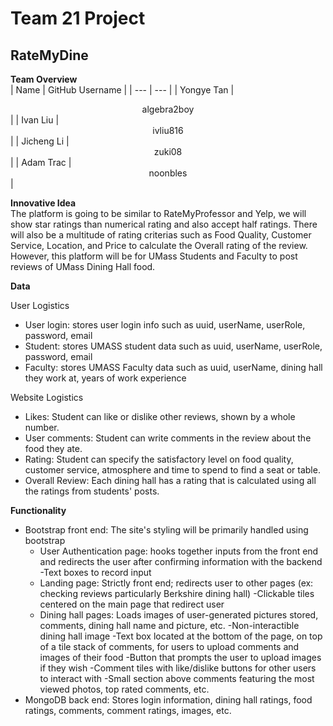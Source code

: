 # Team 21 Project 

## RateMyDine

**Team Overview** </br>
| Name | GitHub Username |
| --- | --- |
| Yongye Tan | <center>algebra2boy</center> |
| Ivan Liu | <center>ivliu816</center> |
| Jicheng Li | <center>zuki08</center> |
| Adam Trac | <center>noonbles</center> |

**Innovative Idea** </br>
The platform is going to be similar to RateMyProfessor and Yelp, we will show star ratings than numerical rating and also accept half ratings. There will also be a multitude of rating criterias such as Food Quality, Customer Service, Location, and Price to calculate the Overall rating of the review. However, this platform will be for UMass Students and Faculty to post reviews of UMass Dining Hall food.

**Data** </br>

User Logistics
- User login: stores user login info such as uuid, userName, userRole, password, email
- Student: stores UMASS student data such as uuid, userName, userRole, password, email
- Faculty: stores UMASS Faculty data such as uuid, userName, dining hall they work at, years of work experience 


Website Logistics
- Likes: Student can like or dislike other reviews, shown by a whole number.
- User comments: Student can write comments in the review about the food they ate.
- Rating: Student can specify the satisfactory level on food quality, customer service, atmosphere and time to spend to find a seat or table.
- Overall Review: Each dining hall has a rating that is calculated using all the ratings from students' posts.


**Functionality** </br>
- Bootstrap front end: The site's styling will be primarily handled using bootstrap
  - User Authentication page: hooks together inputs from the front end and redirects the user after confirming information with the backend
    -Text boxes to record input
  - Landing page: Strictly front end; redirects user to other pages (ex: checking reviews particularly Berkshire dining hall)
    -Clickable tiles centered on the main page that redirect user
  - Dining hall pages: Loads images of user-generated pictures stored, comments, dining hall name and picture, etc.
    -Non-interactible dining hall image
    -Text box located at the bottom of the page, on top of a tile stack of comments, for users to upload comments and images of their food
      -Button that prompts the user to upload images if they wish
    -Comment tiles with like/dislike buttons for other users to interact with
    -Small section above comments featuring the most viewed photos, top rated comments, etc.
- MongoDB back end: Stores login information, dining hall ratings, food ratings, comments, comment ratings, images, etc.
